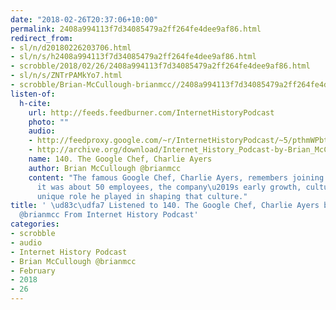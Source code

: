 ```yaml
---
date: "2018-02-26T20:37:06+10:00"
permalink: 2408a994113f7d34085479a2ff264fe4dee9af86.html
redirect_from:
- sl/n/d20180226203706.html
- sl/n/s/h2408a994113f7d34085479a2ff264fe4dee9af86.html
- scrobble/2018/02/26/2408a994113f7d34085479a2ff264fe4dee9af86.html
- sl/n/s/ZNTrPAMkYo7.html
- scrobble/Brian-McCullough-brianmcc//2408a994113f7d34085479a2ff264fe4dee9af86.html
listen-of:
  h-cite:
    url: http://feeds.feedburner.com/InternetHistoryPodcast
    photo: ""
    audio:
    - http://feedproxy.google.com/~r/InternetHistoryPodcast/~5/pthmWPbtRgA/140._The_Google_Chef_Charlie_Ayers.mp3
    - http://archive.org/download/Internet_History_Podcast-by-Brian_McCullough/140_The_Google_Chef_Charlie_Ayers.mp3
    name: 140. The Google Chef, Charlie Ayers
    author: Brian McCullough @brianmcc
    content: "The famous Google Chef, Charlie Ayers, remembers joining Google when
      it was about 50 employees, the company\u2019s early growth, culture, and the
      unique role he played in shaping that culture."
title: ' \ud83c\udfa7 Listened to 140. The Google Chef, Charlie Ayers by Brian McCullough
  @brianmcc From Internet History Podcast'
categories:
- scrobble
- audio
- Internet History Podcast
- Brian McCullough @brianmcc
- February
- 2018
- 26
---
```

